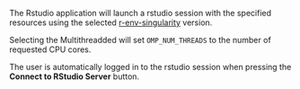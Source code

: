 The Rstudio application will launch a rstudio session
with the specified resources using the selected
[r-env-singularity](/apps/r-env-singularity/) version.

Selecting the Multithreadded will set `OMP_NUM_THREADS`
to the number of requested CPU cores.

The user is automatically logged in to the rstudio session
when pressing the **Connect to RStudio Server** button.
